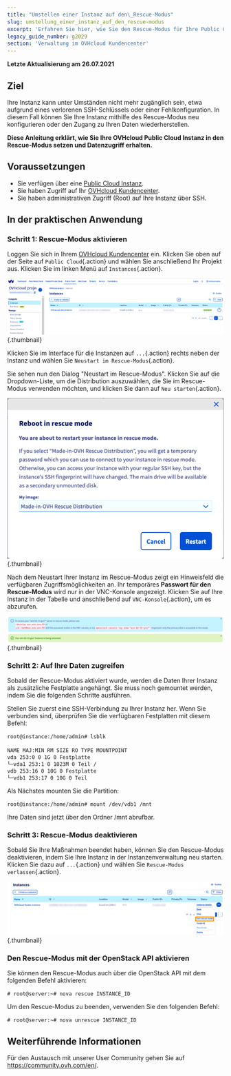 ```yaml
---
title: "Umstellen einer Instanz auf den\_Rescue-Modus"
slug: umstellung_einer_instanz_auf_den_rescue-modus
excerpt: 'Erfahren Sie hier, wie Sie den Rescue-Modus für Ihre Public Cloud Instanz aktivieren'
legacy_guide_number: g2029
section: 'Verwaltung im OVHcloud Kundencenter'
---
```


**Letzte Aktualisierung am 26.07.2021**

## Ziel

Ihre Instanz kann unter Umständen nicht mehr zugänglich sein, etwa aufgrund eines verlorenen SSH-Schlüssels oder einer Fehlkonfiguration.
In diesem Fall können Sie Ihre Instanz mithilfe des Rescue-Modus neu konfigurieren oder den Zugang zu Ihren Daten wiederherstellen. 

**Diese Anleitung erklärt, wie Sie Ihre OVHcloud Public Cloud Instanz in den Rescue-Modus setzen und Datenzugriff erhalten.**

## Voraussetzungen

- Sie verfügen über eine [Public Cloud Instanz](https://www.ovhcloud.com/de/public-cloud).
- Sie haben Zugriff auf Ihr [OVHcloud Kundencenter](https://www.ovh.com/auth/?action=gotomanager&from=https://www.ovh.de/&ovhSubsidiary=de).
- Sie haben administrativen Zugriff (Root) auf Ihre Instanz über SSH.

## In der praktischen Anwendung

### Schritt 1: Rescue-Modus aktivieren

Loggen Sie sich in Ihrem [OVHcloud Kundencenter](https://www.ovh.com/auth/?action=gotomanager&from=https://www.ovh.de/&ovhSubsidiary=de) ein. Klicken Sie oben auf der Seite auf `Public Cloud`{.action} und wählen Sie anschließend Ihr Projekt aus. Klicken Sie im linken Menü auf `Instances`{.action}.

![control panel](images/compute2022.PNG){.thumbnail}

Klicken Sie im Interface für die Instanzen auf `...`{.action} rechts neben der Instanz und wählen Sie `Neustart im Rescue-Modus`{.action}.



Sie sehen nun den Dialog "Neustart im Rescue-Modus". Klicken Sie auf die Dropdown-Liste, um die Distribution auszuwählen, die Sie im Rescue-Modus verwenden möchten, und klicken Sie dann auf `Neu starten`{.action}.

![control panel](images/rescue2.png){.thumbnail}

Nach dem Neustart Ihrer Instanz im Rescue-Modus zeigt ein Hinweisfeld die verfügbaren Zugriffsmöglichkeiten an. Ihr temporäres **Passwort für den Rescue-Modus** wird nur in der VNC-Konsole angezeigt. Klicken Sie auf Ihre Instanz in der Tabelle und anschließend auf `VNC-Konsole`{.action}, um es abzurufen.

![control panel](images/rescuedata.png){.thumbnail}


### Schritt 2: Auf Ihre Daten zugreifen

Sobald der Rescue-Modus aktiviert wurde, werden die Daten Ihrer Instanz als zusätzliche Festplatte angehängt. Sie muss noch gemountet werden, indem Sie die folgenden Schritte ausführen.

Stellen Sie zuerst eine SSH-Verbindung zu Ihrer Instanz her. Wenn Sie verbunden sind, überprüfen Sie die verfügbaren Festplatten mit diesem Befehl:

```
root@instance:/home/admin# lsblk

NAME MAJ:MIN RM SIZE RO TYPE MOUNTPOINT
vda 253:0 0 1G 0 Festplatte
└─vda1 253:1 0 1023M 0 Teil /
vdb 253:16 0 10G 0 Festplatte
└─vdb1 253:17 0 10G 0 Teil
```

Als Nächstes mounten Sie die Partition:

```
root@instance:/home/admin# mount /dev/vdb1 /mnt
```

Ihre Daten sind jetzt über den Ordner /mnt abrufbar.

### Schritt 3: Rescue-Modus deaktivieren

Sobald Sie Ihre Maßnahmen beendet haben, können Sie den Rescue-Modus deaktivieren, indem Sie Ihre Instanz in der Instanzenverwaltung neu starten. Klicken Sie dazu auf `...`{.action} und wählen Sie `Rescue-Modus verlassen`{.action}.

![control panel](images/rescueexit2022.png){.thumbnail}

### Den Rescue-Modus mit der OpenStack API aktivieren

Sie können den Rescue-Modus auch über die OpenStack API mit dem folgenden Befehl aktivieren:

```
# root@server:~# nova rescue INSTANCE_ID
```

Um den Rescue-Modus zu beenden, verwenden Sie den folgenden Befehl:

```
# root@server:~# nova unrescue INSTANCE_ID
```

## Weiterführende Informationen

Für den Austausch mit unserer User Community gehen Sie auf <https://community.ovh.com/en/>.
